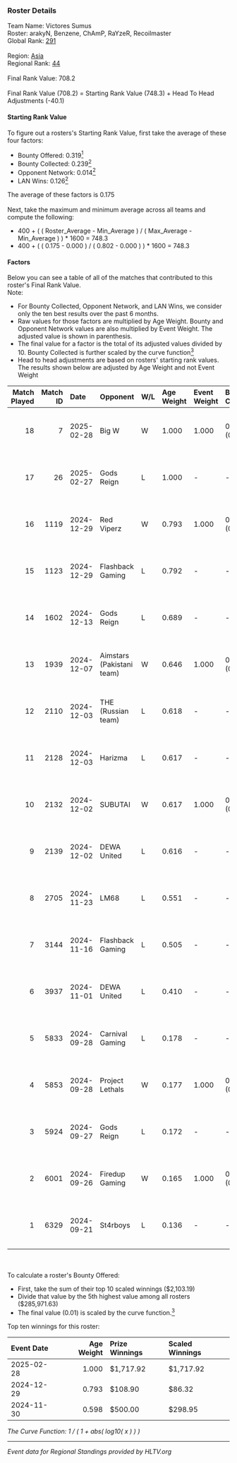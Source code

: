 ### Roster Details<br />
Team Name: Victores Sumus<br />
Roster: arakyN, Benzene, ChAmP, RaYzeR, Recoilmaster<br />
Global Rank: [291](../../standings_global_2025_02_28.md)<br />
<br />
Region: [Asia]( ../../standings_asia_2025_02_28.md)<br />
Regional Rank: [44]( ../../standings_asia_2025_02_28.md)<br />
<br />
Final Rank Value:  708.2<br />
<br />
Final Rank Value (708.2) = Starting Rank Value (748.3) + Head To Head Adjustments (-40.1)<br />

#### Starting Rank Value<br />
To figure out a rosters's Starting Rank Value, first take the average of these four factors:<br />
- Bounty Offered: 0.319[<sup>1</sup>](#table2)
- Bounty Collected: 0.239[<sup>2</sup>](#table1)
- Opponent Network: 0.014[<sup>2</sup>](#table1)
- LAN Wins: 0.126[<sup>2</sup>](#table1)

The average of these factors is 0.175<br />
<br />
Next, take the maximum and minimum average across all teams and compute the following:<br />
- 400 + ( ( Roster_Average - Min_Average ) / ( Max_Average - Min_Average ) ) * 1600 = 748.3
- 400 + ( ( 0.175 - 0.000 ) / ( 0.802 - 0.000 ) ) * 1600 = 748.3


#### Factors<br />
Below you can see a table of all of the matches that contributed to this roster's Final Rank Value.<br />
Note:<br />

- For Bounty Collected, Opponent Network, and LAN Wins, we consider only the ten best results over the past 6 months.
- Raw values for those factors are multiplied by Age Weight. Bounty and Opponent Network values are also multiplied by Event Weight. The adjusted value is shown in parenthesis.
- The final value for a factor is the total of its adjusted values divided by 10. Bounty Collected is further scaled by the curve function[<sup>3</sup>](#curveFunction)
- Head to head adjustments are based on rosters' starting rank values. The results shown below are adjusted by Age Weight and not Event Weight
<span id="table1"></span><br />


| Match Played | Match ID | Date       | Opponent                  | W/L | Age Weight | Event Weight | Bounty Collected | Opponent Network | LAN Wins  | H2H Adj. | Roster                                       |
| -: | -: | :- | :- | :- | :- | :- | :- | :- | :- | -: | :- |
|           18 |        7 | 2025-02-28 | Big W                     | W   | 1.000      | 1.000        | 0.006 (0.006)    | 0.078 (0.078)    | 1 (1.000) |    16.83 | arakyN, Benzene, ChAmP, RaYzeR, Recoilmaster |
|           17 |       26 | 2025-02-27 | Gods Reign                | L   | 1.000      | -            | -                | -                | -         |    -6.90 | arakyN, Benzene, ChAmP, RaYzeR, Recoilmaster |
|           16 |     1119 | 2024-12-29 | Red Viperz                | W   | 0.793      | 1.000        | 0.000 (0.000)    | 0.000 (0.000)    | 0 (0.000) |     3.95 | arakyN, Benzene, ChAmP, RaYzeR, Recoilmaster |
|           15 |     1123 | 2024-12-29 | Flashback Gaming          | L   | 0.792      | -            | -                | -                | -         |    -6.59 | arakyN, Benzene, ChAmP, RaYzeR, Recoilmaster |
|           14 |     1602 | 2024-12-13 | Gods Reign                | L   | 0.689      | -            | -                | -                | -         |    -4.36 | arakyN, Benzene, ChAmP, RaYzeR, Recoilmaster |
|           13 |     1939 | 2024-12-07 | Aimstars (Pakistani team) | W   | 0.646      | 1.000        | 0.000 (0.000)    | 0.027 (0.018)    | 0 (0.000) |     3.22 | arakyN, Benzene, ChAmP, RaYzeR, Recoilmaster |
|           12 |     2110 | 2024-12-03 | THE (Russian team)        | L   | 0.618      | -            | -                | -                | -         |    -4.95 | arakyN, Benzene, ChAmP, RaYzeR, Recoilmaster |
|           11 |     2128 | 2024-12-03 | Harizma                   | L   | 0.617      | -            | -                | -                | -         |    -4.46 | arakyN, Benzene, ChAmP, RaYzeR, Recoilmaster |
|           10 |     2132 | 2024-12-02 | SUBUTAI                   | W   | 0.617      | 1.000        | 0.001 (0.001)    | 0.062 (0.039)    | 0 (0.000) |     5.11 | arakyN, Benzene, ChAmP, RaYzeR, Recoilmaster |
|            9 |     2139 | 2024-12-02 | DEWA United               | L   | 0.616      | -            | -                | -                | -         |   -11.25 | arakyN, Benzene, ChAmP, RaYzeR, Recoilmaster |
|            8 |     2705 | 2024-11-23 | LM68                      | L   | 0.551      | -            | -                | -                | -         |   -10.38 | arakyN, Benzene, ChAmP, RaYzeR, Recoilmaster |
|            7 |     3144 | 2024-11-16 | Flashback Gaming          | L   | 0.505      | -            | -                | -                | -         |    -4.92 | arakyN, Benzene, ChAmP, RaYzeR, Recoilmaster |
|            6 |     3937 | 2024-11-01 | DEWA United               | L   | 0.410      | -            | -                | -                | -         |    -8.74 | arakyN, Benzene, ChAmP, RaYzeR, Recoilmaster |
|            5 |     5833 | 2024-09-28 | Carnival Gaming           | L   | 0.178      | -            | -                | -                | -         |    -4.46 | arakyN, Benzene, ChAmP, RaYzeR, Recoilmaster |
|            4 |     5853 | 2024-09-28 | Project Lethals           | W   | 0.177      | 1.000        | 0.000 (0.000)    | 0.009 (0.002)    | 0 (0.000) |     0.71 | arakyN, Benzene, ChAmP, RaYzeR, Recoilmaster |
|            3 |     5924 | 2024-09-27 | Gods Reign                | L   | 0.172      | -            | -                | -                | -         |    -1.03 | arakyN, Benzene, ChAmP, RaYzeR, Recoilmaster |
|            2 |     6001 | 2024-09-26 | Firedup Gaming            | W   | 0.165      | 1.000        | 0.000 (0.000)    | 0.009 (0.001)    | 0 (0.000) |     0.65 | arakyN, Benzene, ChAmP, RaYzeR, Recoilmaster |
|            1 |     6329 | 2024-09-21 | St4rboys                  | L   | 0.136      | -            | -                | -                | -         |    -2.54 | arakyN, Benzene, ChAmP, RaYzeR, Recoilmaster |

<br />
<span id="table2"></span><br />
To calculate a roster's Bounty Offered:<br />

- First, take the sum of their top 10 scaled winnings ($2,103.19)
- Divide that value by the 5th highest value among all rosters ($285,971.63)
- The final value (0.01) is scaled by the curve function.[<sup>3</sup>](#curveFunction)

Top ten winnings for this roster:<br />

| Event Date | Age Weight | Prize Winnings | Scaled Winnings |
| :- | -: | :- | :- |
| 2025-02-28 |      1.000 | $1,717.92      | $1,717.92       |
| 2024-12-29 |      0.793 | $108.90        | $86.32          |
| 2024-11-30 |      0.598 | $500.00        | $298.95         |


<span id="curveFunction"></span>_The Curve Function: 1 / ( 1 + abs( log10( x ) ) )_<br />

---
_Event data for Regional Standings provided by HLTV.org_<br />
